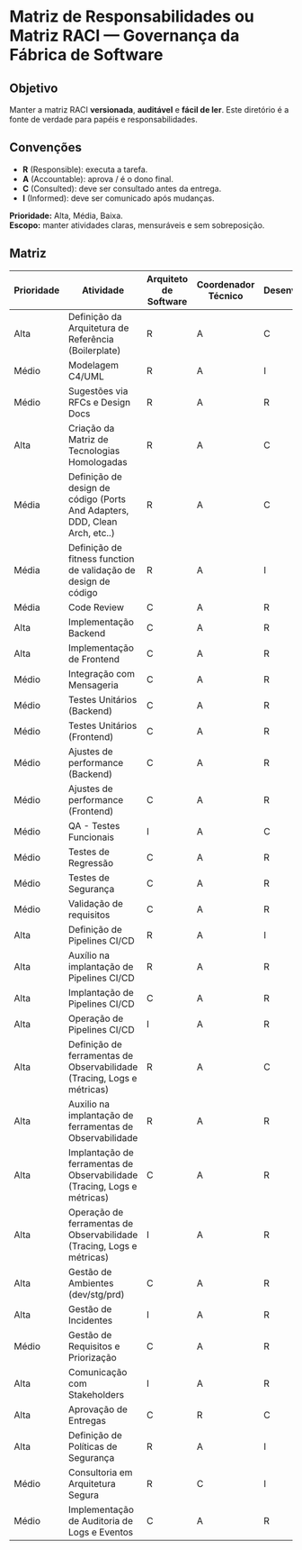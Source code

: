 # Matriz de Responsabilidades ou Matriz RACI — Governança da Fábrica de Software

## Objetivo

Manter a matriz RACI **versionada**, **auditável** e **fácil de ler**. Este diretório é a fonte de verdade para papéis e responsabilidades.

## Convenções

- **R** (Responsible): executa a tarefa.
- **A** (Accountable): aprova / é o dono final.
- **C** (Consulted): deve ser consultado antes da entrega.
- **I** (Informed): deve ser comunicado após mudanças.

**Prioridade:** Alta, Média, Baixa.  
**Escopo:** manter atividades claras, mensuráveis e sem sobreposição.

## Matriz

| Prioridade | Atividade                                                                  | Arquiteto de Software | Coordenador Técnico | Desenvolvedor | Gestor da área 
| ---------- | -------------------------------------------------------------------------- | --------------------- | ------------------- | ------------- | ----------
| Alta       | Definição da Arquitetura de Referência (Boilerplate)                       | R                     | A                   | C             | I
| Médio      | Modelagem C4/UML                                                           | R                     | A                   | I             | I
| Médio      | Sugestões via RFCs e Design Docs                                           | R                     | A                   | R             | I
| Alta       | Criação da Matriz de Tecnologias Homologadas                               | R                     | A                   | C             | I
| Média      | Definição de design de código (Ports And Adapters, DDD, Clean Arch, etc..) | R                     | A                   | C             | I
| Média      | Definição de fitness function de validação de design de código             | R                     | A                   | I             | I
| Média      | Code Review                                                                | C                     | A                   | R             | I
| Alta       | Implementação Backend                                                      | C                     | A                   | R             | I
| Alta       | Implementação de Frontend                                                  | C                     | A                   | R             | I
| Médio      | Integração com Mensageria                                                  | C                     | A                   | R             | I
| Médio      | Testes Unitários (Backend)                                                 | C                     | A                   | R             | I
| Médio      | Testes Unitários (Frontend)                                                | C                     | A                   | R             | I
| Médio      | Ajustes de performance (Backend)                                           | C                     | A                   | R             | I
| Médio      | Ajustes de performance (Frontend)                                          | C                     | A                   | R             | I
| Médio      | QA - Testes Funcionais                                                     | I                     | A                   | C             | I
| Médio      | Testes de Regressão | C | A | R | I |
| Médio      | Testes de Segurança | C | A | R | I |
| Médio      | Validação de requisitos                                                    | C                     | A                   | R             | I
| Alta       | Definição de Pipelines CI/CD                                               | R                     | A                   | I             | I
| Alta       | Auxílio na implantação de Pipelines CI/CD                                  | R                     | A                   | R             | I
| Alta       | Implantação de Pipelines CI/CD                                             | C                     | A                   | R             | I
| Alta       | Operação de Pipelines CI/CD                                                | I                     | A                   | R             | I
| Alta       | Definição de ferramentas de Observabilidade (Tracing, Logs e métricas)     | R                     | A                   | C             | I
| Alta       | Auxilio na implantação de ferramentas de Observabilidade                   | R                     | A                   | R             | I
| Alta       | Implantação de ferramentas de Observabilidade (Tracing, Logs e métricas)   | C                     | A                   | R             | I
| Alta       | Operação de ferramentas de Observabilidade (Tracing, Logs e métricas)      | I                     | A                   | R             | I
| Alta       | Gestão de Ambientes (dev/stg/prd)                                          | C                     | A                   | R             | I
| Alta       | Gestão de Incidentes                                                       | I                     | A                   | R             | I
| Médio      | Gestão de Requisitos e Priorização                                         | C                     | A                   | R             | I
| Alta       | Comunicação com Stakeholders                                               | I                     | A                   | R             | I
| Alta       | Aprovação de Entregas | C | R | C | A |
| Alta       | Definição de Políticas de Segurança                                        | R                     | A                   | I             | I
| Médio      | Consultoria em Arquitetura Segura                                          | R                     | C                   | I             | A
| Médio      | Implementação de Auditoria de Logs e Eventos                               | C                     | A                   | R             | I
